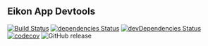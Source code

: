## Eikon App Devtools

[![Build Status](https://travis-ci.org/pirasis-l/eikon-app-devtools.svg?branch=master)](https://travis-ci.org/pirasis-l/eikon-app-devtools)
[![dependencies Status](https://david-dm.org/pirasis-l/eikon-app-devtools/status.svg)](https://david-dm.org/pirasis-l/eikon-app-devtools)
[![devDependencies Status](https://david-dm.org/pirasis-l/eikon-app-devtools/dev-status.svg)](https://david-dm.org/pirasis-l/eikon-app-devtools?type=dev)
[![codecov](https://codecov.io/gh/pirasis-l/eikon-app-devtools/branch/master/graph/badge.svg)](https://codecov.io/gh/pirasis-l/eikon-app-devtools)
![GitHub release](https://img.shields.io/github/release/pirasis-l/eikon-app-devtools.svg?maxAge=2592000)
